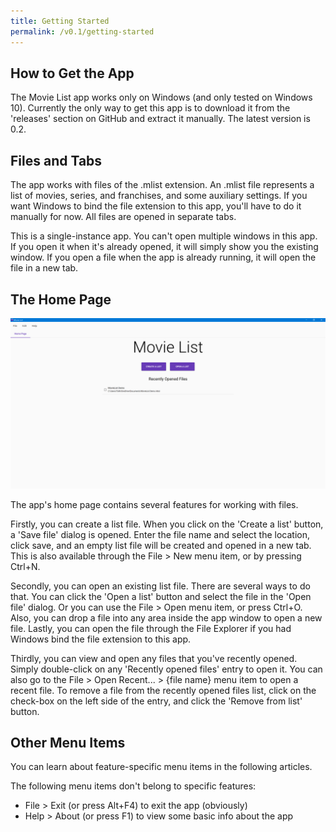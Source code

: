 ```yaml
---
title: Getting Started
permalink: /v0.1/getting-started
---
```


## How to Get the App

The Movie List app works only on Windows (and only tested on Windows 10). Currently the only way to get this app is to
download it from the 'releases' section on GitHub and extract it manually. The latest version is 0.2.

## Files and Tabs

The app works with files of the .mlist extension. An .mlist file represents a list of movies, series, and franchises,
and some auxiliary settings. If you want Windows to bind the file extension to this app, you'll have to do it manually
for now. All files are opened in separate tabs.

This is a single-instance app. You can't open multiple windows in this app. If you open it when it's already opened, it
will simply show you the existing window. If you open a file when the app is already running, it will open the file in
a new tab.

## The Home Page

![Screen with home page](/assets/v0.1/images/screen-home-page.png)

The app's home page contains several features for working with files.

Firstly, you can create a list file. When you click on the 'Create a list' button, a 'Save file' dialog is opened.
Enter the file name and select the location, click save, and an empty list file will be created and opened in a new
tab. This is also available through the File > New menu item, or by pressing Ctrl+N.

Secondly, you can open an existing list file. There are several ways to do that. You can click the 'Open a list' button
and select the file in the 'Open file' dialog. Or you can use the File > Open menu item, or press Ctrl+O. Also, you can
drop a file into any area inside the app window to open a new file. Lastly, you can open the file through the File
Explorer if you had Windows bind the file extension to this app.

Thirdly, you can view and open any files that you've recently opened. Simply double-click on any 'Recently opened files'
entry to open it. You can also go to the File > Open Recent... > {file name} menu item to open a recent file. To remove
a file from the recently opened files list, click on the check-box on the left side of the entry, and click the 'Remove
from list' button.

## Other Menu Items

You can learn about feature-specific menu items in the following articles.

The following menu items don't belong to specific features:

- File > Exit (or press Alt+F4) to exit the app (obviously)
- Help > About (or press F1) to view some basic info about the app
